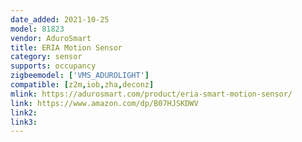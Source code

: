```yaml
---
date_added: 2021-10-25
model: 81823
vendor: AduroSmart
title: ERIA Motion Sensor
category: sensor
supports: occupancy
zigbeemodel: ['VMS_ADUROLIGHT']
compatible: [z2m,iob,zha,deconz]
mlink: https://adurosmart.com/product/eria-smart-motion-sensor/
link: https://www.amazon.com/dp/B07HJSKDWV
link2: 
link3: 
---
```

